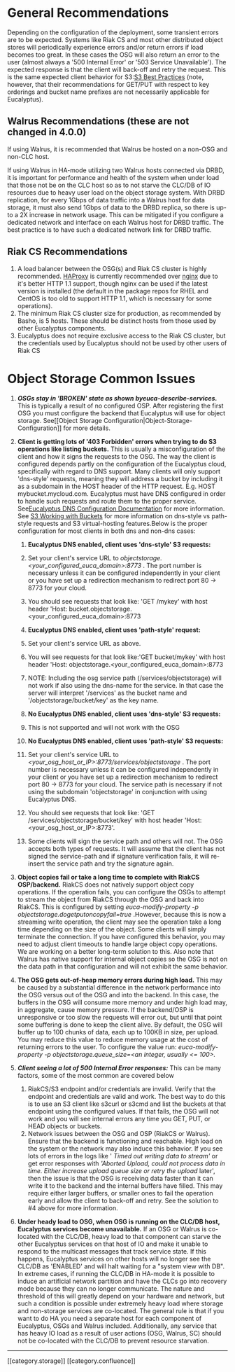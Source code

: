 
# General Recommendations
Depending on the configuration of the deployment, some transient errors are to be expected. Systems like Riak CS and most other distributed object stores will periodically experience errors and/or return errors if load becomes too great. In these cases the OSG will also return an error to the user (almost always a '500 Internal Error' or '503 Service Unavailable'). The expected response is that the client will back-off and retry the request. This is the same expected client behavior for S3:[S3 Best Practices](http://aws.amazon.com/articles/1904) (note, however, that their recommendations for GET/PUT with respect to key orderings and bucket name prefixes are not necessarily applicable for Eucalyptus).


## Walrus Recommendations (these are not changed in 4.0.0)
If using Walrus, it is recommended that Walrus be hosted on a non-OSG and non-CLC host.

If using Walrus in HA-mode utilizing two Walrus hosts connected via DRBD, it is important for performance and health of the system when under load that those not be on the CLC host so as to not starve the CLC/DB of IO resources due to heavy user load on the object storage system. With DRBD replication, for every 1Gbps of data traffic into a Walrus host for data storage, it must also send 1Gbps of data to the DRBD replica, so there is up-to a 2X increase in network usage. This can be mitigated if you configure a dedicated network and interface on each Walrus host for DRBD traffic. The best practice is to have such a dedicated network link for DRBD traffic.


## Riak CS Recommendations

1. A load balancer between the OSG(s) and Riak CS cluster is highly recommended. [HAProxy](http://haproxy.1wt.eu/) is currently recommended over [nginx](http://nginx.org/) due to it's better HTTP 1.1 support, though nginx can be used if the latest version is installed (the default in the package repos for RHEL and CentOS is too old to support HTTP 1.1, which is necessary for some operations).
1. The minimum Riak CS cluster size for production, as recommended by Basho, is 5 hosts. These should be distinct hosts from those used by other Eucalyptus components.
1. Eucalyptus does not require exclusive access to the Riak CS cluster, but the credentials used by Eucalyptus should not be used by other users of Riak CS




# Object Storage Common Issues

1.  **_OSGs stay in 'BROKEN' state as shown byeuca-describe-services._**  This is typically a result of no configured OSP. After registering the first OSG you must configure the backend that Eucalyptus will use for object storage. See[[Object Storage Configuration|Object-Storage-Configuration]] for more details.
1.  **Client is getting lots of '403 Forbidden' errors when trying to do S3 operations like listing buckets.** This is usually a misconfiguration of the client and how it signs the requests to the OSG. The way the client is configured depends partly on the configuration of the Eucalyptus cloud, specifically with regard to DNS support. Many clients will only support 'dns-style' requests, meaning they will address a bucket by including it as a subdomain in the HOST header of the HTTP request. E.g. HOST mybucket.mycloud.com. Eucalyptus must have DNS configured in order to handle such requests and route them to the proper service. See[Eucalyptus DNS Configuration Documentation](https://www.eucalyptus.com/docs/eucalyptus/3.4/index.html#shared/setting_up_dns.html) for more information. See [S3 Working with Buckets](http://docs.aws.amazon.com/AmazonS3/latest/dev/VirtualHosting.html) for more information on dns-style vs path-style requests and S3 virtual-hosting features.Below is the proper configuration for most clients in both dns and non-dns cases:
    1.  **Eucalyptus DNS enabled, client uses 'dns-style' S3 requests:** 
    1. Set your client's service URL to _objectstorage.<your_configured_euca_domain>:8773_ . The port number is necessary unless it can be configured independently in your client or you have set up a redirection mechanism to redirect port 80 -> 8773 for your cloud.
    1. You should see requests that look like: 'GET /mykey' with host header 'Host: bucket.objectstorage.<your_configured_euca_domain>:8773

    
    1.  **Eucalyptus DNS enabled, client uses 'path-style' request:** 
    1. Set your client's service URL as above.
    1. You will see requests for that look like:'GET bucket/mykey' with host header 'Host: objectstorage.<your_configured_euca_domain>:8773
    1. NOTE: Including the osg service path (/services/objectstorage) will not work if also using the dns-name for the service. In that case the server will interpret '/services' as the bucket name and '/objectstorage/bucket/key' as the key name.

    
    1.  **No Eucalyptus DNS enabled, client uses 'dns-style' S3 requests:** 
    1. This is not supported and will not work with the OSG

    
    1.  **No Eucalyptus DNS enabled, client uses 'path-style' S3 requests:** 
    1. Set your client's service URL to _<your_osg_host_or_IP>:8773/services/objectstorage_ . The port number is necessary unless it can be configured independently in your client or you have set up a redirection mechanism to redirect port 80 -> 8773 for your cloud. The service path is necessary if not using the subdomain 'objectstorage' in conjunction with using Eucalyptus DNS.
    1. You should see requests that look like: 'GET /services/objectstorage/bucket/key' with host header 'Host: <your_osg_host_or_IP>:8773'.
    1. Some clients will sign the service path and others will not. The OSG accepts both types of requests. It will assume that the client has not signed the service-path and if signature verification fails, it will re-insert the service path and try the signature again.

    

    
1.  **Object copies fail or take a long time to complete with RiakCS OSP/backend.** RiakCS does not natively support object copy operations. If the operation fails, you can configure the OSGs to attempt to stream the object from RiakCS through the OSG and back into RiakCS. This is configured by setting _euca-modify-property -p objectstorage.dogetputoncopyfail=true_ .However, because this is now a streaming write operation, the client may see the operation take a long time depending on the size of the object. Some clients will simply terminate the connection. If you have configured this behavior, you may need to adjust client timeouts to handle large object copy operations. We are working on a better long-term solution to this. Also note that Walrus has native support for internal object copies so the OSG is not on the data path in that configuration and will not exhibit the same behavior.
1.  **The OSG gets out-of-heap memory errors during high load.**  This may be caused by a substantial difference in the network performance into the OSG versus out of the OSG and into the backend. In this case, the buffers in the OSG will consume more memory and under high load may, in aggregate, cause memory pressure. If the backend/OSP is unresponsive or too slow the requests will error out, but until that point some buffering is done to keep the client alive. By default, the OSG will buffer up to 100 chunks of data, each up to 100KB in size, per upload. You may reduce this value to reduce memory usage at the cost of returning errors to the user. To configure the value run: _euca-modify-property -p objectstorage.queue_size=<an integer, usually <= 100>._ 
1.  **_Client seeing a lot of 500 Internal Error responses:_** This can be many factors, some of the most common are covered below
    1. RiakCS/S3 endpoint and/or credentials are invalid. Verify that the endpoint and credentials are valid and work. The best way to do this is to use an S3 client like s3curl or s3cmd and list the buckets at that endpoint using the configured values. If that fails, the OSG will not work and you will see internal errors any time you GET, PUT, or HEAD objects or buckets.
    1. Network issues between the OSG and OSP (RiakCS or Walrus). Ensure that the backend is functioning and reachable. High load on the system or the network may also induce this behavior. If you see lots of errors in the logs like ' _Timed out writing data to stream'_  or get error responses with  _'Aborted Upload, could not process data in time. Either increase upload queue size or retry the upload_  later', then the issue is that the OSG is receiving data faster than it can write it to the backend and the internal buffers have filled. This may require either larger buffers, or smaller ones to fail the operation early and allow the client to back-off and retry. See the solution to #4 above for more information.

    
1.  **Under heady load to OSG, when OSG is running on the CLC/DB host, Eucalyptus services become unavailable.** If an OSG or Walrus is co-located with the CLC/DB, heavy load to that component can starve the other Eucalyptus services on that host of IO and make it unable to respond to the multicast messages that track service state. If this happens, Eucalyptus services on other hosts will no longer see the CLC/DB as 'ENABLED' and will halt waiting for a "system view with DB". In extreme cases, if running the CLC/DB in HA-mode it is possible to induce an artificial network partition and have the CLCs go into recovery mode because they can no longer communicate. The nature and threshold of this will greatly depend on your hardware and network, but such a condition is possible under extremely heavy load where storage and non-storage services are co-located. The general rule is that if you want to do HA you need a separate host for each component of Eucalyptus, OSGs and Walrus included. Additionally, any service that has heavy IO load as a result of user actions (OSG, Walrus, SC) should not be co-located with the CLC/DB to prevent resource starvation.







*****

[[category.storage]] 
[[category.confluence]] 
